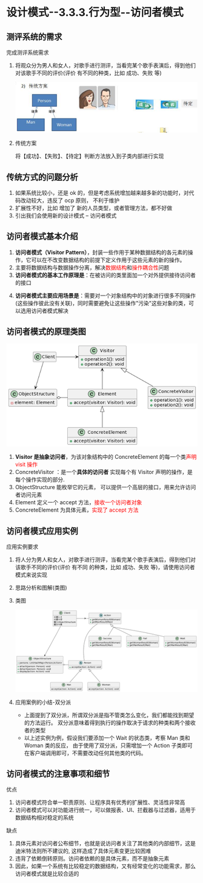 # 设计模式--3.3.3.行为型--访问者模式

## 测评系统的需求

完成测评系统需求

1) 将观众分为男人和女人，对歌手进行测评，当看完某个歌手表演后，得到他们对该歌手不同的评价(评价 有不同的种类，比如 成功、失败 等)

   ![image-20240122090001006](./images/image-20240122090001006.png)

2. 传统方案

   将【成功】、【失败】、【待定】判断方法放入到子类内部进行实现

## 传统方式的问题分析

1) 如果系统比较小，还是 ok 的，但是考虑系统增加越来越多新的功能时，对代码改动较大，违反了 ocp 原则， 不利于维护
2) 扩展性不好，比如 增加了 新的人员类型，或者管理方法，都不好做
3) 引出我们会使用新的设计模式 – 访问者模式

## 访问者模式基本介绍

1) **访问者模式（Visitor Pattern）**，封装一些作用于某种数据结构的各元素的操作，它可以在不改变数据结构的前提下定义作用于这些元素的新的操作。
2) 主要将数据结构与数据操作分离，解决<font color=red>数据结构</font>和<font color=red>操作耦合性</font>问题
3) **访问者模式的基本工作原理是**：在被访问的类里面加一个对外提供接待访问者的接口

4. **访问者模式主要应用场景是**：需要对一个对象结构中的对象进行很多不同操作(这些操作彼此没有关联)，同时需要避免让这些操作"污染"这些对象的类，可以选用访问者模式解决

## 访问者模式的原理类图

![design-visitor-01](./images/design-visitor-01.png)

1) **Visitor 是抽象访问者**，为该对象结构中的 ConcreteElement 的每一个类<font color=red>声明visit 操作</font>
2) ConcreteVisitor ：是一个**具体的访问者** 实现每个有 Visitor 声明的操作，是每个操作实现的部分.
3) ObjectStructure 能枚举它的元素， 可以提供一个高层的接口，用来允许访问者访问元素
4) Element 定义一个 accept 方法，<font color=red>接收一个访问者对象</font>
5) ConcreteElement 为具体元素，<font color=red>实现了 accept 方法</font>

## 访问者模式应用实例

应用实例要求

1) 将人分为男人和女人，对歌手进行测评，当看完某个歌手表演后，得到他们对该歌手不同的评价(评价 有不同
   的种类，比如 成功、失败 等)，请使用访问者模式来说实现

2) 思路分析和图解(类图)

3) 类图

   ![design-visitor-singer](./images/design-visitor-singer.png)

4) 应用案例的小结-双分派
   - 上面提到了双分派，所谓双分派是指不管类怎么变化，我们都能找到期望的方法运行。
     双分派意味着得到执行的操作取决于请求的种类和两个接收者的类型
   - 以上述实例为例，假设我们要添加一个 Wait 的状态类，考察 Man 类和 Woman 类的反应，
     由于使用了双分派，只需增加一个 Action 子类即可在客户端调用即可，不需要改动任何其他类的代码。

## 访问者模式的注意事项和细节

优点

1) 访问者模式符合单一职责原则、让程序具有优秀的扩展性、灵活性非常高
2) 访问者模式可以对功能进行统一，可以做报表、UI、拦截器与过滤器，适用于数据结构相对稳定的系统

 缺点

1) 具体元素对访问者公布细节，也就是说访问者关注了其他类的内部细节，这是迪米特法则所不建议的, 这样造成了具体元素变更比较困难
2) 违背了依赖倒转原则。访问者依赖的是具体元素，而不是抽象元素
3) 因此，如果一个系统有比较稳定的数据结构，又有经常变化的功能需求，那么访问者模式就是比较合适的

